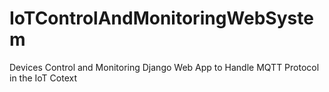 # IoTControlAndMonitoringWebSystem
Devices Control and Monitoring Django Web App to Handle MQTT Protocol in the IoT Cotext
